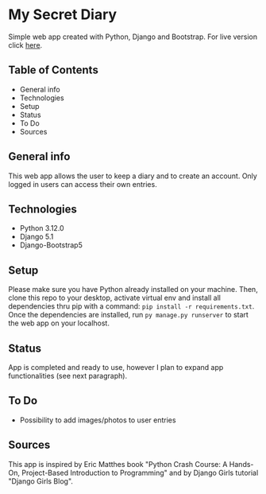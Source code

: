 # My Secret Diary
Simple web app created with Python, Django and Bootstrap. For live version click [here](https://mysecretdiary.pythonanywhere.com/).

## Table of Contents
* General info
* Technologies
* Setup
* Status
* To Do
* Sources

## General info
This web app allows the user to keep a diary and to create an account.
Only logged in users can access their own entries.

## Technologies
* Python 3.12.0
* Django 5.1
* Django-Bootstrap5
  
## Setup
Please make sure you have Python already installed on your machine.
Then, clone this repo to your desktop, activate virtual env and install all dependencies thru pip with a command: `pip install -r requirements.txt`.
Once the dependencies are installed, run `py manage.py runserver` to start the web app on your localhost.

## Status
App is completed and ready to use, however I plan to expand app functionalities (see next paragraph).

## To Do
* Possibility to add images/photos to user entries

## Sources
This app is inspired by Eric Matthes book "Python Crash Course: A Hands-On, Project-Based Introduction to Programming" and by Django Girls tutorial "Django Girls Blog".
